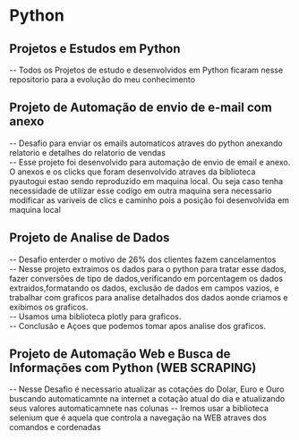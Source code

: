 # Python

## Projetos e Estudos em Python
  -- Todos os Projetos de estudo e desenvolvidos em Python ficaram nesse repositorio para a evolução do meu conhecimento

## Projeto de Automação de envio de e-mail com anexo
  -- Desafio para enviar os emails automaticos atraves do python anexando relatorio e detalhes do relatorio de vendas <br>
  -- Esse projeto foi desenvolvido para automação de envio de email e anexo. O anexos e os clicks que foram desenvolvido atraves da biblioteca pyautogui estao sendo reproduzido em maquina local. Ou seja caso tenha necessidade de utilizar esse codígo em outra maquina sera necessario modificar as variveis de clics e caminho pois a posição foi desenvolvida em maquina local
  
## Projeto de Analise de Dados 
   -- Desafio enterder o motivo de 26% dos clientes fazem cancelamentos <br>
   -- Nesse projeto extraimos os dados para o python para tratar esse dados, fazer conversões de tipo de dados,verificando em porcentagem os dados extraidos,formatando os dados, exclusão de dados em campos vazios, e trabalhar com graficos para analise detalhados dos dados aonde criamos e exibimos os graficos. <br>
   -- Usamos uma biblioteca plotly para graficos.<br>
   -- Conclusão e Açoes que podemos tomar apos analise dos graficos. 


## Projeto de Automação Web e Busca de Informações com Python (WEB SCRAPING)
  -- Nesse Desafio é necessario atualizar as cotações do Dolar, Euro e Ouro buscando automaticamnte na internet a cotação atual do dia e atualizando seus valores automaticamnete nas colunas 
  -- Iremos usar a biblioteca selenium que é aquela que controla a navegação na WEB atraves dos comandos e cordenadas
   

